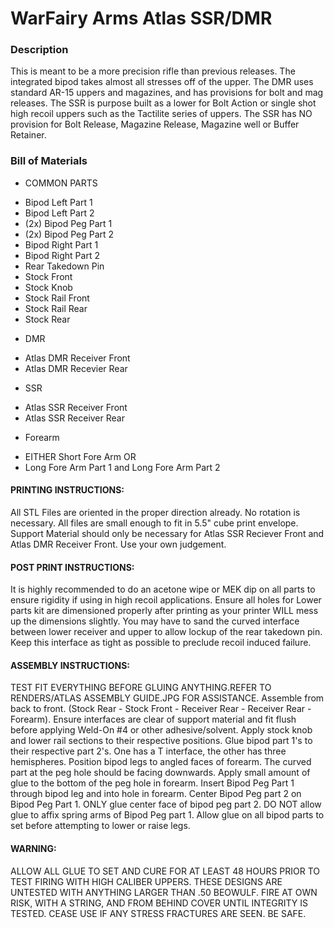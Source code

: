 # WarFairy Arms Atlas SSR/DMR

### Description

This is meant to be a more precision rifle than previous releases. The integrated bipod takes almost all stresses off of the upper. The DMR uses standard AR-15 uppers and magazines, and has provisions for bolt and mag releases. The SSR is purpose built as a lower for Bolt Action or single shot high recoil uppers such as the Tactilite series of uppers. The SSR has NO provision for Bolt Release, Magazine Release, Magazine well or Buffer Retainer.

### Bill of Materials

* COMMON PARTS
- Bipod Left Part 1
- Bipod Left Part 2
- (2x) Bipod Peg Part 1
- (2x) Bipod Peg Part 2
- Bipod Right Part 1
- Bipod Right Part 2
- Rear Takedown Pin
- Stock Front
- Stock Knob
- Stock Rail Front
- Stock Rail Rear
- Stock Rear

* DMR
- Atlas DMR Receiver Front
- Atlas DMR Recevier Rear

* SSR
-  Atlas SSR Receiver Front
- Atlas SSR Receiver Rear

* Forearm
-  EITHER Short Fore Arm OR 
- Long Fore Arm Part 1 and Long Fore Arm Part 2

#### PRINTING INSTRUCTIONS:

All STL Files are oriented in the proper direction already. No rotation is necessary. All files are small enough to fit in 5.5" cube print envelope. Support Material should only be necessary for Atlas SSR Reciever Front and Atlas DMR Receiver Front. Use your own judgement.

#### POST PRINT INSTRUCTIONS:

It is highly recommended to do an acetone wipe or MEK dip on all parts to ensure rigidity if using in high recoil applications. Ensure all holes for Lower parts kit are dimensioned properly after printing as your printer WILL mess up the dimensions slightly. You may have to sand the curved interface between lower receiver and upper to allow lockup of the rear takedown pin. Keep this interface as tight as possible to preclude recoil induced failure. 

#### ASSEMBLY INSTRUCTIONS: 

TEST FIT EVERYTHING BEFORE GLUING ANYTHING.REFER TO RENDERS/ATLAS ASSEMBLY GUIDE.JPG FOR ASSISTANCE. Assemble from back to front. (Stock Rear - Stock Front - Receiver Rear - Receiver Rear - Forearm). Ensure interfaces are clear of support material and fit flush before applying Weld-On #4 or other adhesive/solvent. Apply stock knob and lower rail sections to their respective positions. Glue bipod part 1's to their respective part 2's. One has a T interface, the other has three hemispheres. Position bipod legs to angled faces of forearm. The curved part at the peg hole should be facing downwards. Apply small amount of glue to the bottom of the peg hole in forearm. Insert Bipod Peg Part 1 through bipod leg and into hole in forearm. Center Bipod Peg part 2 on Bipod Peg Part 1. ONLY glue center face of bipod peg part 2. DO NOT allow glue to affix spring arms of Bipod Peg part 1. Allow glue on all bipod parts to set before attempting to lower or raise legs.

#### WARNING:
ALLOW ALL GLUE TO SET AND CURE FOR AT LEAST 48 HOURS PRIOR TO TEST FIRING WITH HIGH CALIBER UPPERS. THESE DESIGNS ARE UNTESTED WITH ANYTHING LARGER THAN .50 BEOWULF. FIRE AT OWN RISK, WITH A STRING, AND FROM BEHIND COVER UNTIL INTEGRITY IS TESTED. CEASE USE IF ANY STRESS FRACTURES ARE SEEN. BE SAFE.
